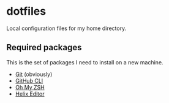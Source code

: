 # dotfiles

Local configuration files for my home directory.

## Required packages

This is the set of packages I need to install on a new machine.

* [Git](https://git-scm.com) (obviously)
* [GitHub CLI](https://cli.github.com)
* [Oh My ZSH](https://ohmyz.sh)
* [Helix Editor](https://helix-editor.com)
